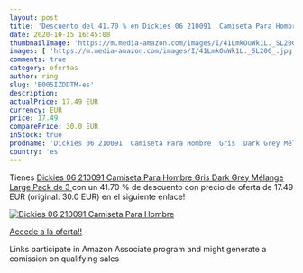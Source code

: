 ```yaml
---
layout: post
title: 'Descuento del 41.70 % en Dickies 06 210091  Camiseta Para Hombre '
date: 2020-10-15 16:45:08
thumbnailImage: 'https://m.media-amazon.com/images/I/41LmkOuWk1L._SL200_.jpg'
images: [ 'https://m.media-amazon.com/images/I/41LmkOuWk1L._SL200_.jpg' ]
comments: true
category: ofertas
author: ring
slug: 'B005IZDDTM-es'
description:
actualPrice: 17.49 EUR
currency: EUR
price: 17.49
comparePrice: 30.0 EUR
inStock: true
prodname: 'Dickies 06 210091  Camiseta Para Hombre  Gris  Dark Grey Mélange   Large   Pack de 3 '
country: 'es'
---
```


Tienes [Dickies 06 210091  Camiseta Para Hombre  Gris  Dark Grey Mélange   Large   Pack de 3 ](https://www.amazon.es/dp/B005IZDDTM/?tag=tolees-21) con un 41.70 % de descuento con precio de oferta de 17.49 EUR (original: 30.0 EUR) en el siguiente enlace!

[![Dickies 06 210091  Camiseta Para Hombre ](https://m.media-amazon.com/images/I/41LmkOuWk1L._SL200_.jpg)](https://www.amazon.es/dp/B005IZDDTM/?tag=tolees-21)

[Accede a la oferta!!](https://www.amazon.es/dp/B005IZDDTM/?tag=tolees-21)

Links participate in Amazon Associate program and might generate a comission on qualifying sales


